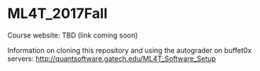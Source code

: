 # ML4T_2017Fall
Course website: TBD (link coming soon)

Information on cloning this repository and using the autograder on buffet0x servers: http://quantsoftware.gatech.edu/ML4T_Software_Setup

